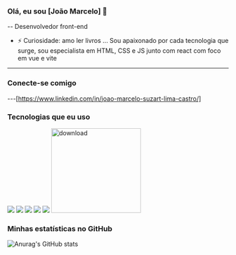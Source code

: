 ### Olá, eu sou [João Marcelo] 👋
-- Desenvolvedor front-end
- ⚡ Curiosidade: amo ler livros ...
Sou apaixonado por cada tecnologia que surge, sou especialista em HTML, CSS e JS junto com react com foco em vue e vite
---

### Conecte-se comigo


---[https://www.linkedin.com/in/joao-marcelo-suzart-lima-castro/]

### Tecnologias que eu uso

[<img src="https://img.shields.io/badge/HTML5-E34F26?style=for-the-badge&logo=html5&logoColor=white" />]()
[<img src="https://img.shields.io/badge/CSS3-1572B6?style=for-the-badge&logo=css3&logoColor=white" />]()
[<img src="https://img.shields.io/badge/JavaScript-F7DF1E?style=for-the-badge&logo=javascript&logoColor=black" />]()
[<img src="https://img.shields.io/badge/React-61DAFB?style=for-the-badge&logo=react&logoColor=black" />]()
[<img src="![download](https://github.com/user-attachments/assets/6ae736b1-4a71-40f4-b73d-e13a0897020c)
https://img.shields.io/badge/Node.js-339933?style=for-the-badge&logo=nodedotjs&logoColor=white" />]()
<img width="204" height="192" alt="download" src="https://github.com/user-attachments/assets/fde86843-5827-4d91-ac7b-27c86ce017ea" />

### Minhas estatísticas no GitHub

![Anurag's GitHub stats](https://github-readme-stats.vercel.app/api?username=seu-usuario-do-github&show_icons=true&theme=radical)
